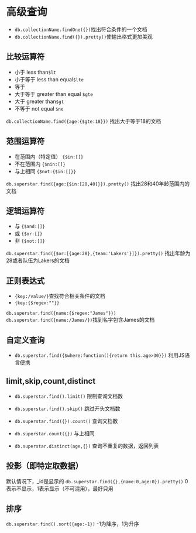 # 高级查询

- `db.collectionName.findOne({})`找出符合条件的一个文档
- `db.collectionName.find({}).pretty()`使输出格式更加美观

## 比较运算符
- 小于 less than`$lt`
- 小于等于 less than equal`$lte`
- 等于
- 大于等于 greater than equal  `$gte`
- 大于 greater than`$gt`
- 不等于 not equal `$ne`

`db.collectionName.find({age:{$gte:18}})` 找出大于等于18的文档

## 范围运算符
- 在范围内（特定值） `{$in:[]}`
- 不在范围内 `{$nin:[]}`
- 与上相同 `{$not:{$in:[]}}`

`db.superstar.find({age:{$in:[28,40]}}).pretty()` 找出28和40年龄范围内的文档


## 逻辑运算符
- 与 `{$and:[]}`
- 或 `{$or:[]}`
- 非 `{$not:[]}`

`db.superstar.find({$or:[{age:28},{team:'Lakers'}]}).pretty()` 找出年龄为28或者队伍为Lakers的文档

## 正则表达式
- `{key:/value/}`查找符合相关条件的文档
- `{key:{$regex:""}}`

`db.superstar.find({name:{$regex:"James"}})`
`db.superstar.find({name:/James/})`找到名字包含James的文档

## 自定义查询
- `db.superstar.find({$where:function(){return this.age>30}})` 利用JS语言便携


## limit,skip,count,distinct
- `db.superstar.find().limit()` 限制查询文档数

- `db.superstar.find().skip()` 跳过开头文档数

- `db.superstar.find({}).count()` 查询文档数

- `db.superstar.count({})` 与上相同

- `db.superstar.distinct(age,{})` 查询不重复的数据，返回列表


## 投影（即特定取数据）
默认情况下，_id是显示的
`db.superstar.find({},{name:0,age:0}).pretty()` 0表示不显示，1表示显示（不可混用），最好只用

## 排序
`db.superstar.find().sort({age:-1})` -1为降序，1为升序
